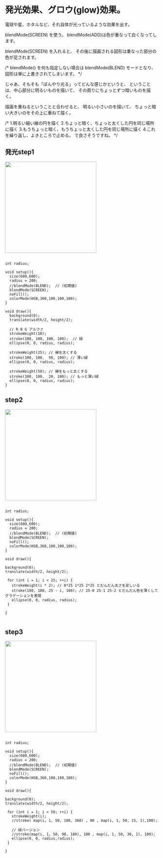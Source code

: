 # 発光効果、グロウ(glow)効果。

電球や星、ホタルなど、それ自体が光っているような効果を出す。


blendMode(SCREEN) を使う。
blendMode(ADD)は色が重なって白くなってします。

blendMode(SCREEN) を入れると、
その後に描画される図形は重なった部分の色が足されます。

/*
blendMode() を何も指定しない場合は blendMode(BLEND) 
モードとなり、図形は単に上書きされてしまいます。
*/




じゃあ、そもそも「ぼんやり光る」ってどんな感じかというと、
ということは、中心部分に明るいものを描いて、
その周りにちょっとずつ暗いものを描く。

描画を重ねるということと合わせると、
明るい小さいのを描いて、
ちょっと暗い大きいのをその上に重ねて描く。



/*
1.明るい細い線の円を描く
2.ちょっと暗く、ちょっと太くした円を同じ場所に描く
3.もうちょっと暗く、もうちょっと太くした円を同じ場所に描く
4.これを繰り返し、よきところで止める。
で良さそうですね。
*/



## 発光step1 

<img src="https://github.com/55Kaerukun/Processing/blob/master/emission/images/img1.png" width="300px">

```

int radius;

void setup(){
  size(600,600);
  radius = 200;
  //blendMode(BLEND);  // (初期値)
  blendMode(SCREEN);
  noFill();
  colorMode(HSB,360,100,100,100);
}

void draw(){
  background(0);
  translate(width/2, height/2);
  
  // R B G アルファ  
  strokeWeight(10);
  stroke(100, 100, 100, 100);  // 緑
  ellipse(0, 0, radius, radius);
  
  strokeWeight(25); // 線を太くする
  stroke(100, 100,  50, 100); // 薄い緑
  ellipse(0, 0, radius, radius);
  
  strokeWeight(50); // 線をもっと太くする
  stroke(100, 100,  20, 100); // もっと薄い緑
  ellipse(0, 0, radius, radius);
}

```


## step2 

<img src="https://github.com/55Kaerukun/Processing/blob/master/emission/images/img2.png" width="300px">

```

int radius;

void setup(){
  size(600,600);
  radius = 200;
  //blendMode(BLEND);  // (初期値)
  blendMode(SCREEN);
  noFill();
  colorMode(HSB,360,100,100,100);
}

void draw(){

background(0);
translate(width/2, height/2);

 for (int i = 1; i < 25; ++i) {
   strokeWeight(i * 2); // 0*25 1*25 2*25 とだんだん太さを足しいる
   stroke(100, 100, 25 - i, 100); // 25-0 25-1 25-2 とだんだん色を薄くしてグラデーションを表現
   ellipse(0, 0, radius, radius);
 }

}


```

## step3

<img src="https://github.com/55Kaerukun/Processing/blob/master/emission/images/img3.png" width="300px">


```

int radius;

void setup(){
  size(600,600);
  radius = 200;
  //blendMode(BLEND);  // (初期値)
  blendMode(SCREEN);
  noFill();
  colorMode(HSB,360,100,100,100);
}

void draw(){

background(0);
translate(width/2, height/2);

 for (int i = 1; i < 50; ++i) {
   strokeWeight(i);
   //stroke( map(i, 1, 50, 180, 360) , 80 , map(i, 1, 50, 15, 1),100);
   
   // 緑バージョン
   //stroke(map(i, 1, 50, 90, 180), 100 , map(i, 1, 50, 30, 1), 100);
   ellipse(0, 0, radius,radius);
 }

}

```
